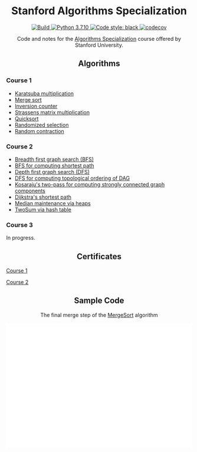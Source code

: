 <div align="center">
  <h1>Stanford Algorithms Specialization</h1>

<p align="center">

<a href="https://github.com/connor-mccarthy/algorithms-specialization-stanford/workflows/build/badge.svg">
    <img src="https://github.com/connor-mccarthy/algorithms-specialization-stanford/workflows/build/badge.svg" alt="Build" />
</a>
<a href="https://img.shields.io/badge/python-3.7.10-blue.svg">
    <img src="https://img.shields.io/badge/python-3.7.10-blue.svg" alt="Python 3.7.10" />
</a>
<a href="https://img.shields.io/badge/code%20style-black-000000.svg">
    <img src="https://img.shields.io/badge/code%20style-black-000000.svg" alt="Code style: black" >
</a>
<a href="https://codecov.io/gh/connor-mccarthy/algorithms-specialization-stanford/branch/master/graph/badge.svg?token=4AHCWFKISX">
    <img src="https://codecov.io/gh/connor-mccarthy/algorithms-specialization-stanford/branch/master/graph/badge.svg?token=4AHCWFKISX" alt="codecov" >
</a>

<p>Code and notes for the <a href=https://www.coursera.org/specializations/algorithms>Algorithms Specialization</a> course offered by Stanford University.</p>
</div>

<div align="center">
<h2>Algorithms</h2>
</div>

### Course 1
* [Karatsuba multiplication](./src/course1/week1/karatsuba/karatsuba.py)
* [Merge sort](./src/course1/week1/merge_sort/merge_sort.py)
* [Inversion counter](./src/course1/week2/inversion_counter/inversion_counter.py)
* [Strassens matrix multiplication](./src/course1/week2/strassens_matrix_multiplication/strassens.py)
* [Quicksort](./src/course1/week3/quicksort/quicksort.py)
* [Randomized selection](./src/course1/week4/randomized_selection/randomized_selection.py)
* [Random contraction](./src/course1/week4/graphs/random_contraction/random_contraction.py)

### Course 2
* [Breadth first graph search (BFS)](./src/course2/week1/breadth_first_search/basic/bfs.py)
* [BFS for computing shortest path](./src/course2/week1/breadth_first_search/shortest_path/shortest_path.py)
* [Depth first graph search (DFS)](./src/course2/week1/depth_first_search/basic/dfs.py)
* [DFS for computing topological ordering of DAG](./src/course2/week1/depth_first_search/topological_ordering/topological_ordering.py)
* [Kosaraju's two-pass for computing strongly connected graph components](./src/course2/week1/strongly_connected_components/kosaraju.py)
* [Dijkstra's shortest path](./src/course2/week2/dijkstra.py)
* [Median maintenance via heaps](./src/course2/week3/median_maintenance_assignment/median_maintenance_assignment.py)
* [TwoSum via hash table](./src/course2/week4/two_sum.py)

### Course 3
In progress.

<div align="center">
<h2>Certificates</h2>
</div>

[Course 1](./src/course1/course1_certificate.pdf)

[Course 2](./src/course2/course2_certificate.pdf)

<div align="center">
<h2>Sample Code</h2>
<p>The final merge step of the <a href=https://en.wikipedia.org/wiki/Merge_sort>MergeSort</a> algorithm</p>
</div>
<img src="merge.svg" alt="mergesort_merge" width="700" height="auto">
